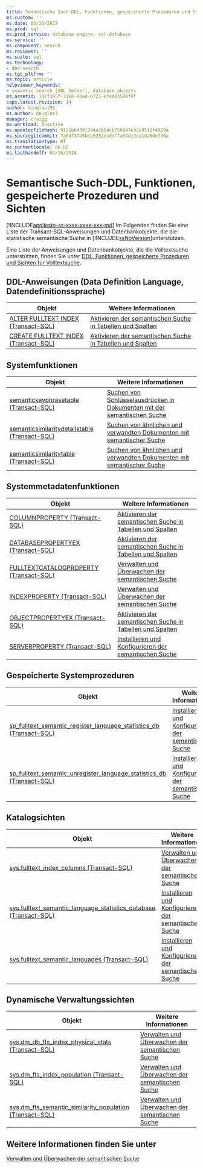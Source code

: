 ```yaml
---
title: Semantische Such-DDL, Funktionen, gespeicherte Prozeduren und Sichten | Microsoft-Dokumentation
ms.custom: ''
ms.date: 03/20/2017
ms.prod: sql
ms.prod_service: database-engine, sql-database
ms.service: ''
ms.component: search
ms.reviewer: ''
ms.suite: sql
ms.technology:
- dbe-search
ms.tgt_pltfrm: ''
ms.topic: article
helpviewer_keywords:
- semantic search [SQL Server], database objects
ms.assetid: 182f395f-3168-48a4-b723-ef4403544f9f
caps.latest.revision: 14
author: douglaslMS
ms.author: douglasl
manager: craigg
ms.workload: Inactive
ms.openlocfilehash: 9121b6439199443b54cb756947e32e9510f4929a
ms.sourcegitcommit: 7a6df3fd5bea9282ecdeffa94d13ea1da6def80a
ms.translationtype: HT
ms.contentlocale: de-DE
ms.lasthandoff: 04/16/2018
---
```

# <a name="semantic-search-ddl-functions-stored-procedures-and-views"></a>Semantische Such-DDL, Funktionen, gespeicherte Prozeduren und Sichten
[!INCLUDE[appliesto-ss-xxxx-xxxx-xxx-md](../../includes/appliesto-ss-xxxx-xxxx-xxx-md.md)]
  Im Folgenden finden Sie eine Liste der Transact-SQL-Anweisungen und Datenbankobjekte, die die statistische semantische Suche in [!INCLUDE[ssNoVersion](../../includes/ssnoversion-md.md)]unterstützen.  
  
 Eine Liste der Anweisungen und Datenbankobjekte, die die Volltextsuche unterstützen, finden Sie unter [DDL, Funktionen, gespeicherte Prozeduren und Sichten für Volltextsuche](../../relational-databases/search/full-text-search-ddl-functions-stored-procedures-and-views.md).  
  
##  <a name="ddl"></a> DDL-Anweisungen (Data Definition Language, Datendefinitionssprache)  
  
|Objekt|Weitere Informationen|  
|------------|----------------------|  
|[ALTER FULLTEXT INDEX &#40;Transact-SQL&#41;](../../t-sql/statements/alter-fulltext-index-transact-sql.md)|[Aktivieren der semantischen Suche in Tabellen und Spalten](../../relational-databases/search/enable-semantic-search-on-tables-and-columns.md)|  
|[CREATE FULLTEXT INDEX &#40;Transact-SQL&#41;](../../t-sql/statements/create-fulltext-index-transact-sql.md)|[Aktivieren der semantischen Suche in Tabellen und Spalten](../../relational-databases/search/enable-semantic-search-on-tables-and-columns.md)|  
  
##  <a name="func"></a> Systemfunktionen  
  
|Objekt|Weitere Informationen|  
|------------|----------------------|  
|[semantickeyphrasetable &#40;Transact-SQL&#41;](../../relational-databases/system-functions/semantickeyphrasetable-transact-sql.md)|[Suchen von Schlüsselausdrücken in Dokumenten mit der semantischen Suche](../../relational-databases/search/find-key-phrases-in-documents-with-semantic-search.md)|  
|[semanticsimilaritydetailstable &#40;Transact-SQL&#41;](../../relational-databases/system-functions/semanticsimilaritydetailstable-transact-sql.md)|[Suchen von ähnlichen und verwandten Dokumenten mit semantischer Suche](../../relational-databases/search/find-similar-and-related-documents-with-semantic-search.md)|  
|[semanticsimilaritytable &#40;Transact-SQL&#41;](../../relational-databases/system-functions/semanticsimilaritytable-transact-sql.md)|[Suchen von ähnlichen und verwandten Dokumenten mit semantischer Suche](../../relational-databases/search/find-similar-and-related-documents-with-semantic-search.md)|  
  
##  <a name="meta"></a> Systemmetadatenfunktionen  
  
|Objekt|Weitere Informationen|  
|------------|----------------------|  
|[COLUMNPROPERTY &#40;Transact-SQL&#41;](../../t-sql/functions/columnproperty-transact-sql.md)|[Aktivieren der semantischen Suche in Tabellen und Spalten](../../relational-databases/search/enable-semantic-search-on-tables-and-columns.md)|  
|[DATABASEPROPERTYEX &#40;Transact-SQL&#41;](../../t-sql/functions/databasepropertyex-transact-sql.md)|[Aktivieren der semantischen Suche in Tabellen und Spalten](../../relational-databases/search/enable-semantic-search-on-tables-and-columns.md)|  
|[FULLTEXTCATALOGPROPERTY &#40;Transact-SQL&#41;](../../t-sql/functions/fulltextcatalogproperty-transact-sql.md)|[Verwalten und Überwachen der semantischen Suche](../../relational-databases/search/manage-and-monitor-semantic-search.md)|  
|[INDEXPROPERTY &#40;Transact-SQL&#41;](../../t-sql/functions/indexproperty-transact-sql.md)|[Verwalten und Überwachen der semantischen Suche](../../relational-databases/search/manage-and-monitor-semantic-search.md)|  
|[OBJECTPROPERTYEX &#40;Transact-SQL&#41;](../../t-sql/functions/objectpropertyex-transact-sql.md)|[Aktivieren der semantischen Suche in Tabellen und Spalten](../../relational-databases/search/enable-semantic-search-on-tables-and-columns.md)|  
|[SERVERPROPERTY &#40;Transact-SQL&#41;](../../t-sql/functions/serverproperty-transact-sql.md)|[Installieren und Konfigurieren der semantischen Suche](../../relational-databases/search/install-and-configure-semantic-search.md)|  
  
##  <a name="sproc"></a> Gespeicherte Systemprozeduren  
  
|Objekt|Weitere Informationen|  
|------------|----------------------|  
|[sp_fulltext_semantic_register_language_statistics_db &#40;Transact-SQL&#41;](../../relational-databases/system-stored-procedures/sp-fulltext-semantic-register-language-statistics-db-transact-sql.md)|[Installieren und Konfigurieren der semantischen Suche](../../relational-databases/search/install-and-configure-semantic-search.md)|  
|[sp_fulltext_semantic_unregister_language_statistics_db &#40;Transact-SQL&#41;](../../relational-databases/system-stored-procedures/sp-fulltext-semantic-unregister-language-statistics-db-transact-sql.md)|[Installieren und Konfigurieren der semantischen Suche](../../relational-databases/search/install-and-configure-semantic-search.md)|  
  
##  <a name="cv"></a> Katalogsichten  
  
|Objekt|Weitere Informationen|  
|------------|----------------------|  
|[sys.fulltext_index_columns &#40;Transact-SQL&#41;](../../relational-databases/system-catalog-views/sys-fulltext-index-columns-transact-sql.md)|[Verwalten und Überwachen der semantischen Suche](../../relational-databases/search/manage-and-monitor-semantic-search.md)|  
|[sys.fulltext_semantic_language_statistics_database &#40;Transact-SQL&#41;](../../relational-databases/system-catalog-views/sys-fulltext-semantic-language-statistics-database-transact-sql.md)|[Installieren und Konfigurieren der semantischen Suche](../../relational-databases/search/install-and-configure-semantic-search.md)|  
|[sys.fulltext_semantic_languages &#40;Transact-SQL&#41;](../../relational-databases/system-catalog-views/sys-fulltext-semantic-languages-transact-sql.md)|[Installieren und Konfigurieren der semantischen Suche](../../relational-databases/search/install-and-configure-semantic-search.md)|  
  
##  <a name="dmv"></a> Dynamische Verwaltungssichten  
  
|Objekt|Weitere Informationen|  
|------------|----------------------|  
|[sys.dm_db_fts_index_physical_stats &#40;Transact-SQL&#41;](../../relational-databases/system-dynamic-management-views/sys-dm-db-fts-index-physical-stats-transact-sql.md)|[Verwalten und Überwachen der semantischen Suche](../../relational-databases/search/manage-and-monitor-semantic-search.md)|  
|[sys.dm_fts_index_population &#40;Transact-SQL&#41;](../../relational-databases/system-dynamic-management-views/sys-dm-fts-index-population-transact-sql.md)|[Verwalten und Überwachen der semantischen Suche](../../relational-databases/search/manage-and-monitor-semantic-search.md)|  
|[sys.dm_fts_semantic_similarity_population &#40;Transact-SQL&#41;](../../relational-databases/system-dynamic-management-views/sys-dm-fts-semantic-similarity-population-transact-sql.md)|[Verwalten und Überwachen der semantischen Suche](../../relational-databases/search/manage-and-monitor-semantic-search.md)|  
  
## <a name="see-also"></a>Weitere Informationen finden Sie unter  
 [Verwalten und Überwachen der semantischen Suche](../../relational-databases/search/manage-and-monitor-semantic-search.md)  
  
  
